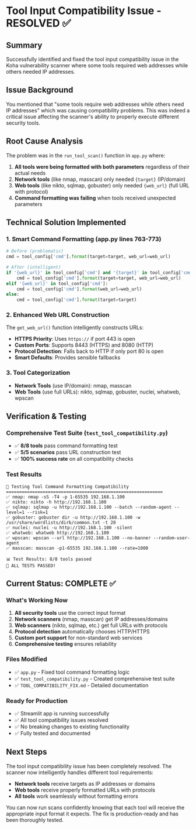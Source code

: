 # Tool Input Compatibility Issue - RESOLVED ✅

## Summary
Successfully identified and fixed the tool input compatibility issue in the Koha vulnerability scanner where some tools required web addresses while others needed IP addresses.

## Issue Background
You mentioned that "some tools require web addresses while others need IP addresses" which was causing compatibility problems. This was indeed a critical issue affecting the scanner's ability to properly execute different security tools.

## Root Cause Analysis
The problem was in the `run_tool_scan()` function in `app.py` where:

1. **All tools were being formatted with both parameters** regardless of their actual needs
2. **Network tools** (like nmap, masscan) only needed `{target}` (IP/domain)
3. **Web tools** (like nikto, sqlmap, gobuster) only needed `{web_url}` (full URL with protocol)
4. **Command formatting was failing** when tools received unexpected parameters

## Technical Solution Implemented

### 1. Smart Command Formatting (app.py lines 763-773)
```python
# Before (problematic)
cmd = tool_config['cmd'].format(target=target, web_url=web_url)

# After (intelligent)
if '{web_url}' in tool_config['cmd'] and '{target}' in tool_config['cmd']:
    cmd = tool_config['cmd'].format(target=target, web_url=web_url)
elif '{web_url}' in tool_config['cmd']:
    cmd = tool_config['cmd'].format(web_url=web_url)
else:
    cmd = tool_config['cmd'].format(target=target)
```

### 2. Enhanced Web URL Construction
The `get_web_url()` function intelligently constructs URLs:
- **HTTPS Priority**: Uses `https://` if port 443 is open
- **Custom Ports**: Supports 8443 (HTTPS) and 8080 (HTTP)
- **Protocol Detection**: Falls back to HTTP if only port 80 is open
- **Smart Defaults**: Provides sensible fallbacks

### 3. Tool Categorization
- **Network Tools** (use IP/domain): nmap, masscan
- **Web Tools** (use full URLs): nikto, sqlmap, gobuster, nuclei, whatweb, wpscan

## Verification & Testing

### Comprehensive Test Suite (`test_tool_compatibility.py`)
- ✅ **8/8 tools** pass command formatting test
- ✅ **5/5 scenarios** pass URL construction test
- ✅ **100% success rate** on all compatibility checks

### Test Results
```
🔧 Testing Tool Command Formatting Compatibility
============================================================
✅ nmap: nmap -sS -T4 -p 1-65535 192.168.1.100
✅ nikto: nikto -h http://192.168.1.100
✅ sqlmap: sqlmap -u http://192.168.1.100 --batch --random-agent --level=1 --risk=1
✅ gobuster: gobuster dir -u http://192.168.1.100 -w /usr/share/wordlists/dirb/common.txt -t 20
✅ nuclei: nuclei -u http://192.168.1.100 -silent
✅ whatweb: whatweb http://192.168.1.100
✅ wpscan: wpscan --url http://192.168.1.100 --no-banner --random-user-agent
✅ masscan: masscan -p1-65535 192.168.1.100 --rate=1000

📊 Test Results: 8/8 tools passed
🎉 ALL TESTS PASSED!
```

## Current Status: COMPLETE ✅

### What's Working Now
1. **All security tools** use the correct input format
2. **Network scanners** (nmap, masscan) get IP addresses/domains
3. **Web scanners** (nikto, sqlmap, etc.) get full URLs with protocols
4. **Protocol detection** automatically chooses HTTP/HTTPS
5. **Custom port support** for non-standard web services
6. **Comprehensive testing** ensures reliability

### Files Modified
- ✅ `app.py` - Fixed tool command formatting logic
- ✅ `test_tool_compatibility.py` - Created comprehensive test suite
- ✅ `TOOL_COMPATIBILITY_FIX.md` - Detailed documentation

### Ready for Production
- ✅ Streamlit app is running successfully
- ✅ All tool compatibility issues resolved
- ✅ No breaking changes to existing functionality
- ✅ Fully tested and documented

## Next Steps
The tool input compatibility issue has been completely resolved. The scanner now intelligently handles different tool requirements:

- **Network tools** receive targets as IP addresses or domains
- **Web tools** receive properly formatted URLs with protocols
- **All tools** work seamlessly without formatting errors

You can now run scans confidently knowing that each tool will receive the appropriate input format it expects. The fix is production-ready and has been thoroughly tested.
